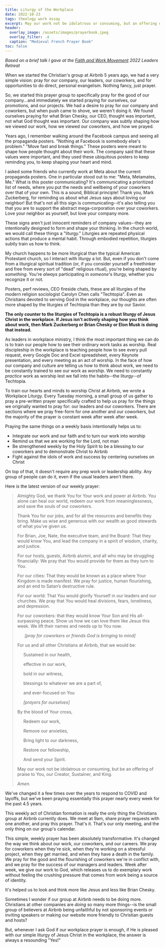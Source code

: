 ```yaml
---
title: Liturgy of the Workplace
date: 2022-10-23
tags: theology work essay
excerpt: May our work not be idolatrous or consuming, but an offering of praise
header:
  overlay_image: /assets/images/prayerbook.jpeg
  overlay_filter: .4
  caption: "Medieval French Prayer Book"
toc: false
---
```


_Based on a brief talk I gave at the [Faith and Work Movement](https://www.faithandworkmovement.org/) 2022 Leaders Retreat_

When we started the Christian's group at Airbnb 5 years ago, we had a very simple vision: pray for our company, our leaders, our coworkers, and
for opportunities to do direct, personal evangelism. Nothing fancy, just prayer.

So, we started this prayer group to specifically pray for the good of our company...and immediately we started praying for ourselves, our promotions, and our projects.
We had a desire to pray for our company and coworkers, but when push came to shove, we weren't doing it.
We found ourselves praying for what Brian Chesky, our CEO, thought was important, not what God thought was important.
Our company was subtly shaping how we viewed our work, how we viewed our coworkers, and how we prayed.

Years ago, I remember walking around the Facebook campus and seeing all the propaganda posters.
"Nothing at Facebook is somebody else's problem." "Move fast and break things." 
These posters were meant to shape how people thought about their work. The company said that these values were important,
and they used these ubiquitous posters to keep reminding you, to keep shaping your heart and mind.

I asked some friends who currently work at Meta about the current propaganda posters. One in particular stood out to me:
"Meta, Metamates, Me." What is this poster communicating? It's communicating a prioritized list of needs, where you put the 
needs and wellbeing of your coworkers over that of your own. This is a sound, Biblical principle! Thank you, Mark Zuckerberg, for 
reminding us about what Jesus says about loving our neighbor! But that's not all this sign is communicating--it's also telling you
that you are to support the abstract mega-corporation over your coworkers. Love your neighbor as yourself, but love your company more.

These signs aren't just innocent reminders of company values--they are intentionally designed to form and shape your thinking.
In the church world, we would call these things a "liturgy." Liturgies are repeated physical actions that produce a mental habit.
Through embodied repetition, liturgies subtly train us how to think. 

My church happens to be more liturgical than the typical American Protestant church, so I interact with liturgy a lot.
But, even if you don't come from a liturgical spiritual tradition (or, if you consider yourself a freethinker and free from every sort of "dead" religious ritual), you're being shaped by _something_. You're _always_ participating in _someone_'s liturgy, whether you
recognize it or not.

Posters, perf reviews, CEO fireside chats, these are all liturgies of the modern religion sociologist Carolyn Chen calls "Techtopia".
Even as Christians devoted to serving God in the workplace, our thoughts are often more shaped by the liturgies of Techtopia
than they are by our Savior.

**The only counter to the liturgies of Techtopia is a robust liturgy of Jesus Christ in the workplace.
If Jesus isn't actively shaping how you think about work, then Mark Zuckerberg or Brian Chesky or Elon Musk is doing that instead.**

As leaders in workplace ministry, I think the most important thing we can do is to train our people how to see their ordinary work tasks as worship.
Real discipleship in the workplace is teaching people how to see every pull request, every Google Doc and Excel spreadsheet, every Keynote presentation, and every meeting as an act of worship. In the face of how our company and culture are telling us how to think about work, we need to be constantly trained to see our work as _worship_.
We need to constantly _practice_ work as worship lest we fall into the habits--the liturgy--of Techtopia.

To train our hearts and minds to worship Christ at Airbnb, we wrote a Workplace Liturgy. Every Tuesday morning, a small group of us gather
to pray a pre-written prayer specifically crafted to help us pray for the things we originally wanted to pray for: our leaders and our coworkers.
There are sections where we pray free-form for one another and our coworkers, but the majority of the prayer is constant week after week after week.

Praying the same things on a weekly basis intentionally helps us to:
* Integrate our work and our faith and to turn our work into worship
* Remind us that we are working for the Lord, not man
* Be strengthened weekly by the Holy Spirit to be a blessing to our coworkers and to demonstrate Christ to Airbnb
* Fight against the idols of work and success by centering ourselves on Christ

On top of that, it doesn't require any prep work or leadership ability. Any group of people can do it, even if the usual leaders aren't there.

Here is the latest version of our weekly prayer:

> Almighty God, we thank You for Your work and power at Airbnb. You alone can heal our world, redeem our work from meaninglessness, and save the souls of our coworkers.
> 
> Thank You for our jobs, and for all the resources and benefits they bring. Make us wise and generous with our wealth as good stewards of what you’ve given us.
>
> For Brian, Joe, Nate, the executive team, and the Board: That they would know You, and lead the company in a spirit of wisdom, charity, and justice.
>
> For our hosts, guests, Airbnb alumni, and all who may be struggling financially: We pray that You would provide for them as they turn to You.
>
> For our cities: That they would be known as a place where Your Kingdom is made manifest. We pray for justice, human flourishing, and an end to Satan’s destructive rule.
>
>For our world: That You would glorify Yourself in our leaders and our churches. We pray that You would heal divisions, fears, loneliness, and depression.
>
> For our coworkers: that they would know Your Son and His all-surpassing peace. Show us how we can love them like Jesus this week. We lift their names and needs up to You now.
>
> &nbsp;&nbsp;&nbsp;&nbsp;&nbsp;&nbsp;_[pray for coworkers or friends God is bringing to mind]_
>
> For us and all other Christians at Airbnb, that we would be:
>
>&nbsp;&nbsp;&nbsp;&nbsp;&nbsp;Sustained in our health,
>
>&nbsp;&nbsp;&nbsp;&nbsp;&nbsp;effective in our work,
>
>&nbsp;&nbsp;&nbsp;&nbsp;&nbsp;bold in our witness,
>
>&nbsp;&nbsp;&nbsp;&nbsp;&nbsp;blessings to whatever we are a part of,
>
>&nbsp;&nbsp;&nbsp;&nbsp;&nbsp;and ever-focused on You
>
>&nbsp;&nbsp;&nbsp;&nbsp;&nbsp;_[prayers for ourselves]_
>
> By the blood of Your cross,
> 
>&nbsp;&nbsp;&nbsp;&nbsp;&nbsp;Redeem our work,
> 
>&nbsp;&nbsp;&nbsp;&nbsp;&nbsp;Remove our anxieties,
> 
>&nbsp;&nbsp;&nbsp;&nbsp;&nbsp;Bring light to our darkness,
>
>&nbsp;&nbsp;&nbsp;&nbsp;&nbsp;Restore our fellowship,
>
>&nbsp;&nbsp;&nbsp;&nbsp;&nbsp;And send your Spirit.
>
>May our work not be idolatrous or consuming, but be an offering of praise to You, our Creator, Sustainer, and King.
>
> _Amen._

We've changed it a few times over the years to respond to COVID and layoffs, but we've been praying essentially this prayer nearly every week for the past 4.5 years. 

This weekly act of Christian formation is really the only thing the Christians group at Airbnb currently does.
We meet at 9am, share prayer requests with one another, and pray this prayer. That's it. That's our only meeting, and the only thing on our group's calendar.

This simple, weekly prayer has been absolutely transformative. It's changed the way we think about our work, our coworkers, and our careers. We pray for coworkers when they're sick, when they're working on a stressful project, when they get married, and when they have a death in the family. We pray for the good and the flourishing of coworkers we're in conflict with, and we pray for
the success of our managers and leaders. Week after week, we give our work to God, which releases us to do exemplary work
without feeling the crushing pressure that comes from work being a source of identity.

It's helped us to look and think more like Jesus and less like Brian Chesky.

Sometimes I wonder if our group at Airbnb needs to be doing more. Christians at other companies are
_doing_ so many more things--is the small group of believers at Airbnb
being unfaithful by not sponsoring events or inviting speakers or making our website more friendly to Christian guests and hosts?

But, whenever I ask God if our workplace prayer is enough, if He is
pleased with our simple liturgy of Jesus Christ in the workplace,
the answer is always a resounding "Yes!"
